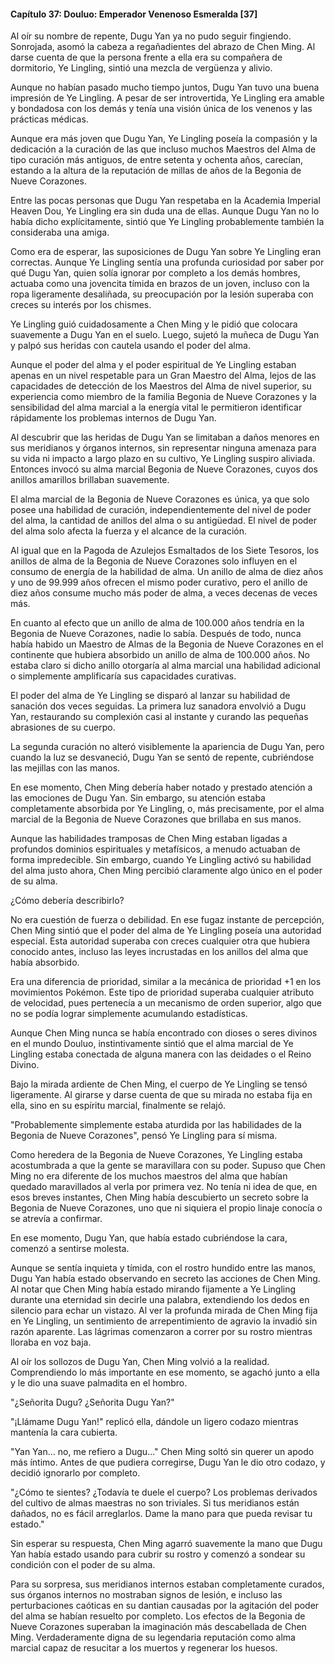 
#### Capítulo 37: Douluo: Emperador Venenoso Esmeralda [37]


Al oír su nombre de repente, Dugu Yan ya no pudo seguir fingiendo. Sonrojada, asomó la cabeza a regañadientes del abrazo de Chen Ming. Al darse cuenta de que la persona frente a ella era su compañera de dormitorio, Ye Lingling, sintió una mezcla de vergüenza y alivio.

Aunque no habían pasado mucho tiempo juntos, Dugu Yan tuvo una buena impresión de Ye Lingling. A pesar de ser introvertida, Ye Lingling era amable y bondadosa con los demás y tenía una visión única de los venenos y las prácticas médicas.

Aunque era más joven que Dugu Yan, Ye Lingling poseía la compasión y la dedicación a la curación de las que incluso muchos Maestros del Alma de tipo curación más antiguos, de entre setenta y ochenta años, carecían, estando a la altura de la reputación de millas de años de la Begonia de Nueve Corazones.

Entre las pocas personas que Dugu Yan respetaba en la Academia Imperial Heaven Dou, Ye Lingling era sin duda una de ellas. Aunque Dugu Yan no lo había dicho explícitamente, sintió que Ye Lingling probablemente también la consideraba una amiga.

Como era de esperar, las suposiciones de Dugu Yan sobre Ye Lingling eran correctas. Aunque Ye Lingling sentía una profunda curiosidad por saber por qué Dugu Yan, quien solía ignorar por completo a los demás hombres, actuaba como una jovencita tímida en brazos de un joven, incluso con la ropa ligeramente desaliñada, su preocupación por la lesión superaba con creces su interés por los chismes.

Ye Lingling guió cuidadosamente a Chen Ming y le pidió que colocara suavemente a Dugu Yan en el suelo. Luego, sujetó la muñeca de Dugu Yan y palpó sus heridas con cautela usando el poder del alma.

Aunque el poder del alma y el poder espiritual de Ye Lingling estaban apenas en un nivel respetable para un Gran Maestro del Alma, lejos de las capacidades de detección de los Maestros del Alma de nivel superior, su experiencia como miembro de la familia Begonia de Nueve Corazones y la sensibilidad del alma marcial a la energía vital le permitieron identificar rápidamente los problemas internos de Dugu Yan.

Al descubrir que las heridas de Dugu Yan se limitaban a daños menores en sus meridianos y órganos internos, sin representar ninguna amenaza para su vida ni impacto a largo plazo en su cultivo, Ye Lingling suspiro aliviada. Entonces invocó su alma marcial Begonia de Nueve Corazones, cuyos dos anillos amarillos brillaban suavemente.

El alma marcial de la Begonia de Nueve Corazones es única, ya que solo posee una habilidad de curación, independientemente del nivel de poder del alma, la cantidad de anillos del alma o su antigüedad. El nivel de poder del alma solo afecta la fuerza y ​​​​el alcance de la curación.

Al igual que en la Pagoda de Azulejos Esmaltados de los Siete Tesoros, los anillos de alma de la Begonia de Nueve Corazones solo influyen en el consumo de energía de la habilidad de alma. Un anillo de alma de diez años y uno de 99.999 años ofrecen el mismo poder curativo, pero el anillo de diez años consume mucho más poder de alma, a veces decenas de veces más.

En cuanto al efecto que un anillo de alma de 100.000 años tendría en la Begonia de Nueve Corazones, nadie lo sabía. Después de todo, nunca había habido un Maestro de Almas de la Begonia de Nueve Corazones en el continente que hubiera absorbido un anillo de alma de 100.000 años. No estaba claro si dicho anillo otorgaría al alma marcial una habilidad adicional o simplemente amplificaría sus capacidades curativas.

El poder del alma de Ye Lingling se disparó al lanzar su habilidad de sanación dos veces seguidas. La primera luz sanadora envolvió a Dugu Yan, restaurando su complexión casi al instante y curando las pequeñas abrasiones de su cuerpo.

La segunda curación no alteró visiblemente la apariencia de Dugu Yan, pero cuando la luz se desvaneció, Dugu Yan se sentó de repente, cubriéndose las mejillas con las manos.

En ese momento, Chen Ming debería haber notado y prestado atención a las emociones de Dugu Yan. Sin embargo, su atención estaba completamente absorbida por Ye Lingling, o, más precisamente, por el alma marcial de la Begonia de Nueve Corazones que brillaba en sus manos.

Aunque las habilidades tramposas de Chen Ming estaban ligadas a profundos dominios espirituales y metafísicos, a menudo actuaban de forma impredecible. Sin embargo, cuando Ye Lingling activó su habilidad del alma justo ahora, Chen Ming percibió claramente algo único en el poder de su alma.

¿Cómo debería describirlo?

No era cuestión de fuerza o debilidad. En ese fugaz instante de percepción, Chen Ming sintió que el poder del alma de Ye Lingling poseía una autoridad especial. Esta autoridad superaba con creces cualquier otra que hubiera conocido antes, incluso las leyes incrustadas en los anillos del alma que había absorbido.

Era una diferencia de prioridad, similar a la mecánica de prioridad +1 en los movimientos Pokémon. Este tipo de prioridad superaba cualquier atributo de velocidad, pues pertenecía a un mecanismo de orden superior, algo que no se podía lograr simplemente acumulando estadísticas.

Aunque Chen Ming nunca se había encontrado con dioses o seres divinos en el mundo Douluo, instintivamente sintió que el alma marcial de Ye Lingling estaba conectada de alguna manera con las deidades o el Reino Divino.

Bajo la mirada ardiente de Chen Ming, el cuerpo de Ye Lingling se tensó ligeramente. Al girarse y darse cuenta de que su mirada no estaba fija en ella, sino en su espíritu marcial, finalmente se relajó.

"Probablemente simplemente estaba aturdida por las habilidades de la Begonia de Nueve Corazones", pensó Ye Lingling para sí misma.

Como heredera de la Begonia de Nueve Corazones, Ye Lingling estaba acostumbrada a que la gente se maravillara con su poder. Supuso que Chen Ming no era diferente de los muchos maestros del alma que habían quedado maravillados al verla por primera vez. No tenía ni idea de que, en esos breves instantes, Chen Ming había descubierto un secreto sobre la Begonia de Nueve Corazones, uno que ni siquiera el propio linaje conocía o se atrevía a confirmar.

En ese momento, Dugu Yan, que había estado cubriéndose la cara, comenzó a sentirse molesta.

Aunque se sentía inquieta y tímida, con el rostro hundido entre las manos, Dugu Yan había estado observando en secreto las acciones de Chen Ming. Al notar que Chen Ming había estado mirando fijamente a Ye Lingling durante una eternidad sin decirle una palabra, extendiendo los dedos en silencio para echar un vistazo. Al ver la profunda mirada de Chen Ming fija en Ye Lingling, un sentimiento de arrepentimiento de agravio la invadió sin razón aparente. Las lágrimas comenzaron a correr por su rostro mientras lloraba en voz baja.

Al oír los sollozos de Dugu Yan, Chen Ming volvió a la realidad. Comprendiendo lo más importante en ese momento, se agachó junto a ella y le dio una suave palmadita en el hombro.

"¿Señorita Dugu? ¿Señorita Dugu Yan?"

"¡Llámame Dugu Yan!" replicó ella, dándole un ligero codazo mientras mantenía la cara cubierta.

"Yan Yan... no, me refiero a Dugu..." Chen Ming soltó sin querer un apodo más íntimo. Antes de que pudiera corregirse, Dugu Yan le dio otro codazo, y decidió ignorarlo por completo.

"¿Cómo te sientes? ¿Todavía te duele el cuerpo? Los problemas derivados del cultivo de almas maestras no son triviales. Si tus meridianos están dañados, no es fácil arreglarlos. Dame la mano para que pueda revisar tu estado."

Sin esperar su respuesta, Chen Ming agarró suavemente la mano que Dugu Yan había estado usando para cubrir su rostro y comenzó a sondear su condición con el poder de su alma.

Para su sorpresa, sus meridianos internos estaban completamente curados, sus órganos internos no mostraban signos de lesión, e incluso las perturbaciones caóticas en su dantian causadas por la agitación del poder del alma se habían resuelto por completo. Los efectos de la Begonia de Nueve Corazones superaban la imaginación más descabellada de Chen Ming. Verdaderamente digna de su legendaria reputación como alma marcial capaz de resucitar a los muertos y regenerar los huesos.
